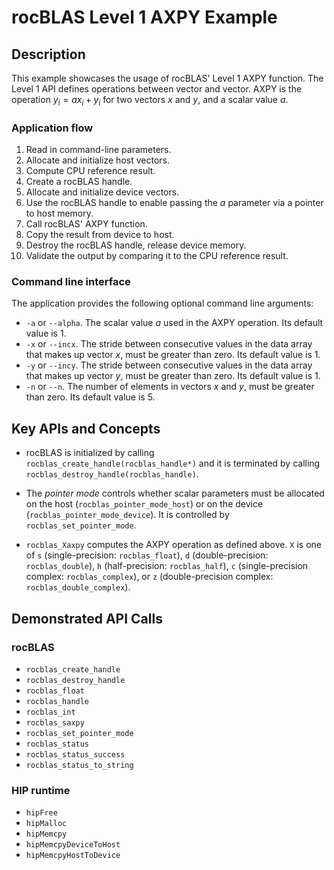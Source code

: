 # rocBLAS Level 1 AXPY Example

## Description

This example showcases the usage of rocBLAS' Level 1 AXPY function. The Level 1 API defines operations between vector and vector. AXPY is the operation $y_i=ax_i+y_i$ for two vectors $x$ and $y$, and a scalar value $a$.

### Application flow

1. Read in command-line parameters.
2. Allocate and initialize host vectors.
3. Compute CPU reference result.
4. Create a rocBLAS handle.
5. Allocate and initialize device vectors.
6. Use the rocBLAS handle to enable passing the $a$ parameter via a pointer to host memory.
7. Call rocBLAS' AXPY function.
8. Copy the result from device to host.
9. Destroy the rocBLAS handle, release device memory.
10. Validate the output by comparing it to the CPU reference result.

### Command line interface

The application provides the following optional command line arguments:

- `-a` or `--alpha`. The scalar value $a$ used in the AXPY operation. Its default value is 1.
- `-x` or `--incx`. The stride between consecutive values in the data array that makes up vector $x$, must be greater than zero. Its default value is 1.
- `-y` or `--incy`. The stride between consecutive values in the data array that makes up vector $y$, must be greater than zero. Its default value is 1.
- `-n` or `--n`. The number of elements in vectors $x$ and $y$, must be greater than zero. Its default value is 5.

## Key APIs and Concepts

- rocBLAS is initialized by calling `rocblas_create_handle(rocblas_handle*)` and it is terminated by calling `rocblas_destroy_handle(rocblas_handle)`.

- The _pointer mode_ controls whether scalar parameters must be allocated on the host (`rocblas_pointer_mode_host`) or on the device (`rocblas_pointer_mode_device`). It is controlled by `rocblas_set_pointer_mode`.

- `rocblas_Xaxpy` computes the AXPY operation as defined above. `X` is one of `s` (single-precision: `rocblas_float`), `d` (double-precision: `rocblas_double`), `h` (half-precision: `rocblas_half`), `c` (single-precision complex: `rocblas_complex`), or `z` (double-precision complex: `rocblas_double_complex`).

## Demonstrated API Calls

### rocBLAS

- `rocblas_create_handle`
- `rocblas_destroy_handle`
- `rocblas_float`
- `rocblas_handle`
- `rocblas_int`
- `rocblas_saxpy`
- `rocblas_set_pointer_mode`
- `rocblas_status`
- `rocblas_status_success`
- `rocblas_status_to_string`

### HIP runtime

- `hipFree`
- `hipMalloc`
- `hipMemcpy`
- `hipMemcpyDeviceToHost`
- `hipMemcpyHostToDevice`
